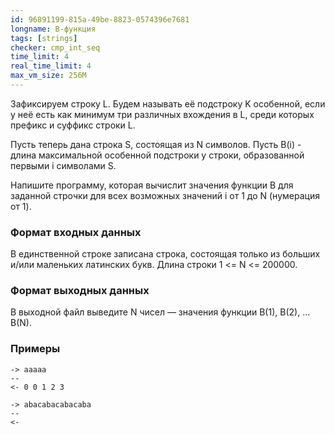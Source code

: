 ```yaml
---
id: 96891199-815a-49be-8823-0574396e7681
longname: B-функция
tags: [strings]
checker: cmp_int_seq
time_limit: 4
real_time_limit: 4
max_vm_size: 256M
---
```


Зафиксируем строку L. Будем называть её подстроку K особенной, если у неё есть как минимум три различных вхождения в L, среди которых префикс и суффикс строки L.

Пусть теперь дана строка S, состоящая из N символов. Пусть B(i) - длина максимальной особенной подстроки у строки, образованной первыми i символами S.


Напишите программу, которая вычислит значения функции B для заданной строчки для всех возможных значений i от 1 до N (нумерация от 1).

### Формат входных данных

В единственной строке записана строка, состоящая только из больших и/или маленьких латинских букв. Длина строки 1 <= N <= 200000.

### Формат выходных данных

В выходной файл выведите N чисел — значения функции B(1), B(2), … B(N).

### Примеры

```
-> aaaaa
--
<- 0 0 1 2 3
```

```
-> abacabacabacaba
--
<-
```

